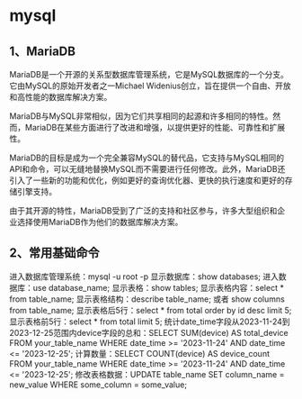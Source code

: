 # mysql

## 1、MariaDB
MariaDB是一个开源的关系型数据库管理系统，它是MySQL数据库的一个分支。它由MySQL的原始开发者之一Michael Widenius创立，旨在提供一个自由、开放和高性能的数据库解决方案。

MariaDB与MySQL非常相似，因为它们共享相同的起源和许多相同的特性。然而，MariaDB在某些方面进行了改进和增强，以提供更好的性能、可靠性和扩展性。

MariaDB的目标是成为一个完全兼容MySQL的替代品，它支持与MySQL相同的API和命令，可以无缝地替换MySQL而不需要进行任何修改。此外，MariaDB还引入了一些新的功能和优化，例如更好的查询优化器、更快的执行速度和更好的存储引擎支持。

由于其开源的特性，MariaDB受到了广泛的支持和社区参与，许多大型组织和企业选择使用MariaDB作为他们的数据库解决方案。

## 2、常用基础命令
进入数据库管理系统：mysql -u root -p
显示数据库：show databases;
进入数据库：use database_name;
显示表格：show tables;
显示表格内容：select * from table_name;
显示表格结构：describe table_name; 或者 show columns from table_name;
显示表格后5行：select * from total order by id desc limit 5;
显示表格前5行：select * from total limit 5;
统计date_time字段从2023-11-24到2023-12-25范围内device字段的总和：SELECT SUM(device) AS total_device FROM your_table_name WHERE date_time >= '2023-11-24' AND date_time <= '2023-12-25';
计算数量：SELECT COUNT(device) AS device_count FROM your_table_name WHERE date_time >= '2023-11-24' AND date_time <= '2023-12-25';
修改表格数据：UPDATE table_name SET column_name = new_value WHERE some_column = some_value;
